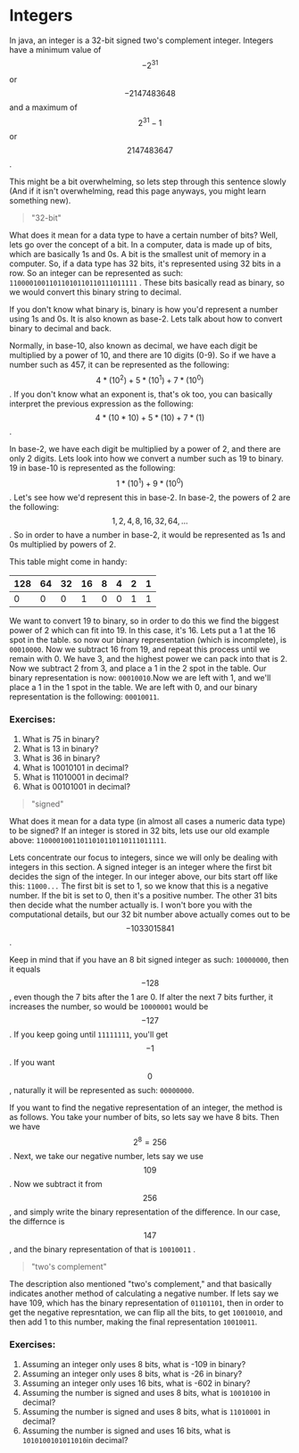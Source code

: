 # Integers

In java, an integer is a 32-bit signed two's complement integer. Integers have a minimum value of $$-2^{31}$$ or $$ -2147483648$$ and a maximum of $$2^{31} - 1$$ or $$2147483647$$.

This might be a bit overwhelming, so lets step through this sentence slowly \(And if it isn't overwhelming, read this page anyways, you might learn something new\).

> "32-bit"

What does it mean for a data type to have a certain number of bits? Well, lets go over the concept of a bit. In a computer, data is made up of bits, which are basically 1s and 0s. A bit is the smallest unit of memory in a computer. So, if a data type has 32 bits, it's represented using 32 bits in a row. So an integer can be represented as such: `11000010011011010110110111011111` . These bits basically read as binary, so we would convert this binary string to decimal.

If you don't know what binary is, binary is how you'd represent a number using 1s and 0s. It is also known as base-2. Lets talk about how to convert binary to decimal and back.

Normally, in base-10, also known as decimal, we have each digit be multiplied by a power of 10, and there are 10 digits \(0-9\). So if we have a number such as 457, it can be represented as the following: $$4*(10^2) + 5*(10^1) + 7*(10^0)$$. If you don't know what an exponent is, that's ok too, you can basically interpret the previous expression as the following:$$4*(10*10) + 5*(10) + 7*(1)$$.

In base-2, we have each digit be multiplied by a power of 2, and there are only 2 digits. Lets look into how we convert a number such as 19 to binary. 19 in base-10 is represented as the following: $$1*(10^1) + 9*(10^0)$$. Let's see how we'd represent this in base-2. In base-2, the powers of 2 are the following: $$1, 2, 4, 8, 16, 32, 64, ...$$ . So in order to have a number in base-2, it would be represented as 1s and 0s multiplied by powers of 2.

This table might come in handy:

| 128 | 64 | 32 | 16 | 8 | 4 | 2 | 1 |
| :--- | :--- | :--- | :--- | :--- | :--- | :--- | :--- |
| 0 | 0 | 0 | 1 | 0 | 0 | 1 | 1 |

We want to convert 19 to binary, so in order to do this we find the biggest power of 2 which can fit into 19. In this case, it's 16. Lets put a 1 at the 16 spot in the table. so now our binary representation \(which is incomplete\), is `00010000`. Now we subtract 16 from 19, and repeat this process until we remain with 0. We have 3, and the highest power we can pack into that is 2. Now we subtract 2 from 3, and place a 1 in the 2 spot in the table. Our binary representation is now: `00010010`.Now we are left with 1, and we'll place a 1 in the 1 spot in the table. We are left with 0, and our binary representation is the following: `00010011`.

### Exercises:

1. What is 75 in binary?
2. What is 13 in binary?
3. What is 36 in binary?
4. What is 10010101 in decimal?
5. What is 11010001 in decimal?
6. What is 00101001 in decimal?

> "signed"

What does it mean for a data type \(in almost all cases a numeric data type\) to be signed? If an integer is stored in 32 bits, lets use our old example above: `11000010011011010110110111011111`.

Lets concentrate our focus to integers, since we will only be dealing with integers in this section. A signed integer is an integer where the first bit decides the sign of the integer. In our integer above, our bits start off like this: `11000...` The first bit is set to 1, so we know that this is a negative number. If the bit is set to 0, then it's a positive number. The other 31 bits then decide what the number actually is. I won't bore you with the computational details, but our 32 bit number above actually comes out to be $$-1033015841$$.

Keep in mind that if you have an 8 bit signed integer as such: `10000000`, then it equals $$-128$$, even though the 7 bits after the 1 are 0. If alter the next 7 bits further, it increases the number, so would be `10000001` would be $$-127$$. If you keep going until `11111111`, you'll get $$-1$$. If you want $$0$$, naturally it will be represented as such: `00000000`.

If you want to find the negative representation of an integer, the method is as follows. You take your number of bits, so lets say we have 8 bits. Then we have $$2^{8} = 256$$. Next, we take our negative number, lets say we use $$109$$. Now we subtract it from $$256$$, and simply write the binary representation of the difference. In our case, the differnce is $$147$$, and the binary representation of that is `10010011` .

> "two's complement"

The description also mentioned "two's complement," and that basically indicates another method of calculating a negative number. If lets say we have 109, which has the binary representation of `01101101`, then in order to get the negative represntation, we can flip all the bits, to get `10010010`, and then add 1 to this number, making the final representation `10010011`.

### Exercises:

1. Assuming an integer only uses 8 bits, what is -109 in binary?
2. Assuming an integer only uses 8 bits, what is -26 in binary?
3. Assuming an integer only uses 16 bits, what is -602 in binary?
4. Assuming the number is signed and uses 8 bits, what is `10010100` in decimal?
5. Assuming the number is signed and uses 8 bits, what is `11010001` in decimal?
6. Assuming the number is signed and uses 16 bits, what is `1010100101011010`in decimal?



